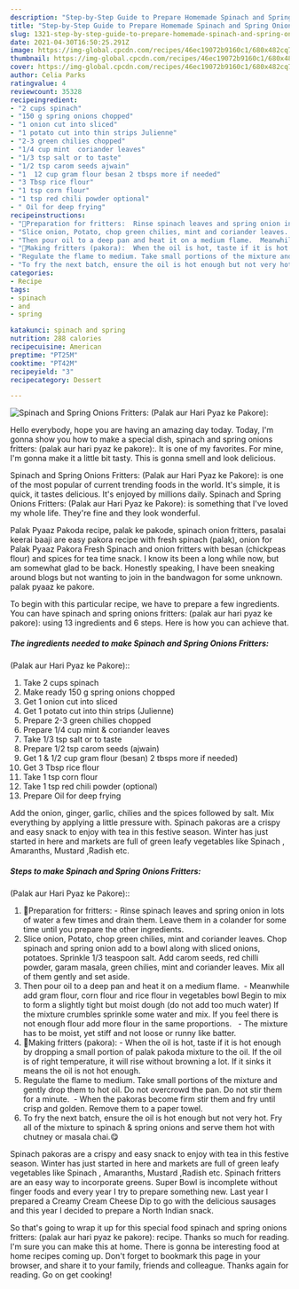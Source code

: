 ```yaml
---
description: "Step-by-Step Guide to Prepare Homemade Spinach and Spring Onions Fritters:  (Palak aur Hari Pyaz ke Pakore):"
title: "Step-by-Step Guide to Prepare Homemade Spinach and Spring Onions Fritters:  (Palak aur Hari Pyaz ke Pakore):"
slug: 1321-step-by-step-guide-to-prepare-homemade-spinach-and-spring-onions-fritters-palak-aur-hari-pyaz-ke-pakore
date: 2021-04-30T16:50:25.291Z
image: https://img-global.cpcdn.com/recipes/46ec19072b9160c1/680x482cq70/spinach-and-spring-onions-fritters-palak-aur-hari-pyaz-ke-pakore-recipe-main-photo.jpg
thumbnail: https://img-global.cpcdn.com/recipes/46ec19072b9160c1/680x482cq70/spinach-and-spring-onions-fritters-palak-aur-hari-pyaz-ke-pakore-recipe-main-photo.jpg
cover: https://img-global.cpcdn.com/recipes/46ec19072b9160c1/680x482cq70/spinach-and-spring-onions-fritters-palak-aur-hari-pyaz-ke-pakore-recipe-main-photo.jpg
author: Celia Parks
ratingvalue: 4
reviewcount: 35328
recipeingredient:
- "2 cups spinach"
- "150 g spring onions chopped"
- "1 onion cut into sliced"
- "1 potato cut into thin strips Julienne"
- "2-3 green chilies chopped"
- "1/4 cup mint  coriander leaves"
- "1/3 tsp salt or to taste"
- "1/2 tsp carom seeds ajwain"
- "1  12 cup gram flour besan 2 tbsps more if needed"
- "3 Tbsp rice flour"
- "1 tsp corn flour"
- "1 tsp red chili powder optional"
- " Oil for deep frying"
recipeinstructions:
- "🌻Preparation for fritters:  Rinse spinach leaves and spring onion in lots of water a few times and drain them. Leave them in a colander for some time until you prepare the other ingredients."
- "Slice onion, Potato, chop green chilies, mint and coriander leaves. Chop spinach and spring onion add to a bowl along with sliced onions, potatoes. Sprinkle 1/3 teaspoon salt. Add carom seeds, red chilli powder, garam masala, green chilies, mint and coriander leaves. Mix all of them gently and set aside."
- "Then pour oil to a deep pan and heat it on a medium flame.  Meanwhile add gram flour, corn flour and rice flour in vegetables bowl Begin to mix to form a slightly tight but moist dough (do not add too much water) If the mixture crumbles sprinkle some water and mix. If you feel there is not enough flour add more flour in the same proportions.   The mixture has to be moist, yet stiff and not loose or runny like batter."
- "🌻Making fritters (pakora):  When the oil is hot, taste if it is hot enough by dropping a small portion of palak pakoda mixture to the oil. If the oil is of right temperature, it will rise without browning a lot. If it sinks it means the oil is not hot enough."
- "Regulate the flame to medium. Take small portions of the mixture and gently drop them to hot oil. Do not overcrowd the pan. Do not stir them for a minute.  When the pakoras become firm stir them and fry until crisp and golden. Remove them to a paper towel."
- "To fry the next batch, ensure the oil is hot enough but not very hot. Fry all of the mixture to spinach &amp; spring onions and serve them hot with chutney or masala chai.😋"
categories:
- Recipe
tags:
- spinach
- and
- spring

katakunci: spinach and spring 
nutrition: 288 calories
recipecuisine: American
preptime: "PT25M"
cooktime: "PT42M"
recipeyield: "3"
recipecategory: Dessert

---
```



![Spinach and Spring Onions Fritters: 
(Palak aur Hari Pyaz ke Pakore):](https://img-global.cpcdn.com/recipes/46ec19072b9160c1/680x482cq70/spinach-and-spring-onions-fritters-palak-aur-hari-pyaz-ke-pakore-recipe-main-photo.jpg)

Hello everybody, hope you are having an amazing day today. Today, I'm gonna show you how to make a special dish, spinach and spring onions fritters: 
(palak aur hari pyaz ke pakore):. It is one of my favorites. For mine, I'm gonna make it a little bit tasty. This is gonna smell and look delicious.

Spinach and Spring Onions Fritters: 
(Palak aur Hari Pyaz ke Pakore): is one of the most popular of current trending foods in the world. It's simple, it is quick, it tastes delicious. It's enjoyed by millions daily. Spinach and Spring Onions Fritters: 
(Palak aur Hari Pyaz ke Pakore): is something that I've loved my whole life. They're fine and they look wonderful.

Palak Pyaaz Pakoda recipe, palak ke pakode, spinach onion fritters, pasalai keerai baaji are easy pakora recipe with fresh spinach (palak), onion for Palak Pyaaz Pakora Fresh Spinach and onion fritters with besan (chickpeas flour) and spices for tea time snack. I know its been a long while now, but am somewhat glad to be back. Honestly speaking, I have been sneaking around blogs but not wanting to join in the bandwagon for some unknown. palak pyaaz ke pakore.


To begin with this particular recipe, we have to prepare a few ingredients. You can have spinach and spring onions fritters: 
(palak aur hari pyaz ke pakore): using 13 ingredients and 6 steps. Here is how you can achieve that.

<!--inarticleads1-->

##### The ingredients needed to make Spinach and Spring Onions Fritters: 
(Palak aur Hari Pyaz ke Pakore)::

1. Take 2 cups spinach
1. Make ready 150 g spring onions chopped
1. Get 1 onion cut into sliced
1. Get 1 potato cut into thin strips (Julienne)
1. Prepare 2-3 green chilies chopped
1. Prepare 1/4 cup mint &amp; coriander leaves
1. Take 1/3 tsp salt or to taste
1. Prepare 1/2 tsp carom seeds (ajwain)
1. Get 1 &amp; 1/2 cup gram flour (besan) 2 tbsps more if needed)
1. Get 3 Tbsp rice flour
1. Take 1 tsp corn flour
1. Take 1 tsp red chili powder (optional)
1. Prepare  Oil for deep frying


Add the onion, ginger, garlic, chilies and the spices followed by salt. Mix everything by applying a little pressure with. Spinach pakoras are a crispy and easy snack to enjoy with tea in this festive season. Winter has just started in here and markets are full of green leafy vegetables like Spinach , Amaranths, Mustard ,Radish etc. 

<!--inarticleads2-->

##### Steps to make Spinach and Spring Onions Fritters: 
(Palak aur Hari Pyaz ke Pakore)::

1. 🌻Preparation for fritters:  - Rinse spinach leaves and spring onion in lots of water a few times and drain them. Leave them in a colander for some time until you prepare the other ingredients.
1. Slice onion, Potato, chop green chilies, mint and coriander leaves. Chop spinach and spring onion add to a bowl along with sliced onions, potatoes. Sprinkle 1/3 teaspoon salt. Add carom seeds, red chilli powder, garam masala, green chilies, mint and coriander leaves. Mix all of them gently and set aside.
1. Then pour oil to a deep pan and heat it on a medium flame.  - Meanwhile add gram flour, corn flour and rice flour in vegetables bowl Begin to mix to form a slightly tight but moist dough (do not add too much water) If the mixture crumbles sprinkle some water and mix. If you feel there is not enough flour add more flour in the same proportions.   - The mixture has to be moist, yet stiff and not loose or runny like batter.
1. 🌻Making fritters (pakora):  - When the oil is hot, taste if it is hot enough by dropping a small portion of palak pakoda mixture to the oil. If the oil is of right temperature, it will rise without browning a lot. If it sinks it means the oil is not hot enough.
1. Regulate the flame to medium. Take small portions of the mixture and gently drop them to hot oil. Do not overcrowd the pan. Do not stir them for a minute.  - When the pakoras become firm stir them and fry until crisp and golden. Remove them to a paper towel.
1. To fry the next batch, ensure the oil is hot enough but not very hot. Fry all of the mixture to spinach &amp; spring onions and serve them hot with chutney or masala chai.😋


Spinach pakoras are a crispy and easy snack to enjoy with tea in this festive season. Winter has just started in here and markets are full of green leafy vegetables like Spinach , Amaranths, Mustard ,Radish etc. Spinach fritters are an easy way to incorporate greens. Super Bowl is incomplete without finger foods and every year I try to prepare something new. Last year I prepared a Creamy Cream Cheese Dip to go with the delicious sausages and this year I decided to prepare a North Indian snack. 

So that's going to wrap it up for this special food spinach and spring onions fritters: 
(palak aur hari pyaz ke pakore): recipe. Thanks so much for reading. I'm sure you can make this at home. There is gonna be interesting food at home recipes coming up. Don't forget to bookmark this page in your browser, and share it to your family, friends and colleague. Thanks again for reading. Go on get cooking!
